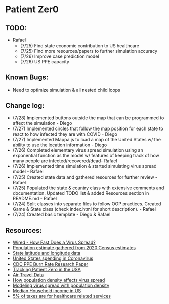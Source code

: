 # Patient Zer0

## TODO:

- Rafael
  - (7/25) Find state economic contribution to US healthcare
  - (7/25) Find more resources/papers to further simulation accuracy
  - (7/26) Improve case prediction model
  - (7/26) US PPE capacity

## Known Bugs:

- Need to optimize simulation & all nested child loops

## Change log:

- (7/28) Implemented buttons outside the map that can be programmed to affect the simulation - Diego
- (7/27) Implemented circles that follow the map position for each state to react to how infected they are with COVID - Diego
- (7/27) Implemented Mappa.js to load a map of the United States w/ the ability to use the location information - Diego
- (7/26) Completed elementary virus spread simulation using an exponential function as the model w/ features of keeping track of how many people are infected/recovered/dead- Rafael
- (7/26) Implemented time simulation & started simulating virus spread model - Rafael
- (7/25) Created state data and gathered resources for further review - Rafael
- (7/25) Populated the state & country class with extensive comments and documentation. Updated TODO list & added Resources section in README.md - Rafael
- (7/24) Split classes into separate files to follow OOP practices. Created Game & State class (check index.html for short description). - Rafael
- (7/24) Created basic template - Diego & Rafael

## Resources:

- [Wired - How Fast Does a Virus Spread?](https://www.wired.com/story/how-fast-does-a-virus-spread/)
- [Population estimate gathered from 2020 Census estimates](https://worldpopulationreview.com/state-rankings/state-densities)
- [State latitude and longitude data](https://gist.github.com/meiqimichelle/7727723)
- [United States spending in Coronavirus](https://www.washingtonpost.com/business/2020/04/15/coronavirus-economy-6-trillion/)
- [CDC PPE Burn Rate Research Paper](https://www.ncbi.nlm.nih.gov/pmc/articles/PMC7225214/)
- [Tracking Patient Zero in the USA](https://www.theguardian.com/world/2020/may/26/us-coronavirus-patient-zero-100000-deaths)
- [Air Travel Data](https://www.nationalgeographic.com/science/2020/01/how-coronavirus-spreads-on-a-plane/#close)
- [How population density affects virus spread](https://www.sciencedirect.com/science/article/pii/S0025556413001235)
- [Modeling virus spread with population density](https://www.sciencedirect.com/science/article/pii/S0025556413001235)
- [Median Household income in US](https://www.investopedia.com/personal-finance/what-average-income-us/)
- [5% of taxes are for healthcare related services](https://www.crfb.org/papers/american-health-care-health-spending-and-federal-budget)